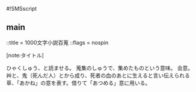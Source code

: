 #!SMSscript

## main

::title = 1000文字小説百蒐
::flags = nospin

[note:タイトル]

ひゃくしゅう、と読ませる。
蒐集のしゅうで、集めたものという意味。
会意。艸と、鬼（死んだ人）とから成り、死者の血のあとに生えると言い伝えられる草、「あかね」の意を表す。借りて「あつめる」意に用いる。

<writer>
<ayano>
<shinji>
<reiko>
<doc>
<richman>
<idol>
<detective>
<suzuki>
<others>

